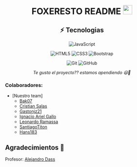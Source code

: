 <h1 align="center">FOXERESTO  README <img src="https://raw.githubusercontent.com/aemmadi/aemmadi/master/wave.gif" width="30px"></h1>
<div align="center">

## ⚡ Tecnologias 

![JavaScript](https://img.shields.io/badge/-JavaScript-black?style=flat-square&logo=javascript)
<!--![Nodejs](https://img.shields.io/badge/-Nodejs-black?style=flat-square&logo=Node.js) -->
<!--![Python](https://img.shields.io/badge/-Python-black?style=flat-square&logo=Python) -->
<!-- ![React](https://img.shields.io/badge/-React-black?style=flat-square&logo=react) -->
<!-- ![Java](https://img.shields.io/badge/-java-E34A86?style=flat-square&logo=java) -->
<!-- ![C++](https://img.shields.io/badge/-C++-00599C?style=flat-square&logo=c) -->
![HTML5](https://img.shields.io/badge/-HTML5-E34F26?style=flat-square&logo=html5&logoColor=white)
![CSS3](https://img.shields.io/badge/-CSS3-1572B6?style=flat-square&logo=css3)
![Bootstrap](https://img.shields.io/badge/-Bootstrap-563D7C?style=flat-square&logo=bootstrap)
<!-- ![TypeScript](https://img.shields.io/badge/-TypeScript-007ACC?style=flat-square&logo=typescript) -->
<!-- ![MongoDB](https://img.shields.io/badge/-MongoDB-black?style=flat-square&logo=mongodb)
![Redis](https://img.shields.io/badge/-Redis-black?style=flat-square&logo=Redis)
![ElasticSearch](https://img.shields.io/badge/-ElasticSearch-005571?style=flat-square&logo=elasticsearch)
![GraphQL](https://img.shields.io/badge/-GraphQL-E10098?style=flat-square&logo=graphql)
![Apollo GraphQL](https://img.shields.io/badge/-Apollo%20GraphQL-311C87?style=flat-square&logo=apollo-graphql)
![PostgreSQL](https://img.shields.io/badge/-PostgreSQL-336791?style=flat-square&logo=postgresql)
![MySQL](https://img.shields.io/badge/-MySQL-black?style=flat-square&logo=mysql)
![Heroku](https://img.shields.io/badge/-Heroku-430098?style=flat-square&logo=heroku)
![Docker](https://img.shields.io/badge/-Docker-black?style=flat-square&logo=docker)
![DigitalOcean](https://img.shields.io/badge/-Digital%20Ocean-darkblue?style=flat-square&logo=digitalocean)
![Amazon AWS](https://img.shields.io/badge/Amazon%20AWS-232F3E?style=flat-square&logo=amazon-aws)
![Microsoft Azure](https://img.shields.io/badge/Microsoft%20Azure-232F7E?style=flat-square&logo=microsoft-azure)
![Google Cloud](https://img.shields.io/badge/Google%20Cloud-black?style=flat-square&logo=google-cloud) -->
![Git](https://img.shields.io/badge/-Git-black?style=flat-square&logo=git)
![GitHub](https://img.shields.io/badge/-GitHub-181717?style=flat-square&logo=github)
<!-- ![GitLab](https://img.shields.io/badge/-GitLab-FCA121?style=flat-square&logo=gitlab)
![BitBucket](https://img.shields.io/badge/-BitBucket-darkblue?style=flat-square&logo=bitbucket)
![Raspberry Pi](https://img.shields.io/badge/-Raspberry%20Pi-C51A4A?style=flat-square&logo=Raspberry-Pi) -->

<!-- <img alt="Awesome GitHub Profile Readme" src="assets/agpr.gif"> </img> -->

<i>Te gusta el proyecto?? estamos apendiendo 😃🚀 </i>

</div>

### Colaboradores:
  - [Nuestro team]
      - [Bak07](https://github.com/Bak07)
      - [Cristian Salas](https://github.com/cristian707) 
      - [Gastonjz21](https://github.com/Gastonjz21) 
      - [Ignacio Ariel Gallo](https://github.com/Igna842)
      - [Leonardo Ramassa](https://github.com/Leoema89)
      - [SantiagoTiton](https://github.com/SantiagoTiton)
      - [Hans183](https://github.com/hans183)
      

## Agradecimientos 🙇

Profesor: [Alejandro Dass](https://github.com/aledass)